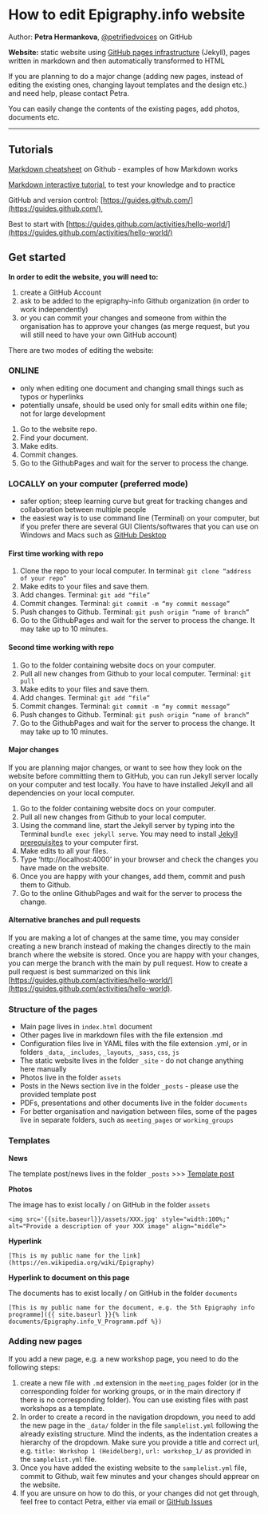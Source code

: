 # How to edit Epigraphy.info website
Author: **Petra Hermankova**, [@petrifiedvoices](https://github.com/petrifiedvoices) on GitHub

**Website:** static website using [GitHub pages infrastructure](https://guides.github.com/features/pages/) (Jekyll), pages written in markdown and then automatically transformed to HTML

If you are planning to do a major change (adding new pages, instead of editing the existing ones, changing layout templates and the design etc.) and need help, please contact Petra.

You can easily change the contents of the existing pages, add photos, documents etc.

---

## Tutorials
[Markdown cheatsheet](https://github.com/adam-p/markdown-here/wiki/Markdown-Cheatsheet) on Github - examples of how Markdown works

[Markdown interactive tutorial](https://github.com/adam-p/markdown-here/wiki/Markdown-Cheatsheet), to test your knowledge and to practice

GitHub and version control: [https://guides.github.com/](https://guides.github.com/), 

Best to start with [https://guides.github.com/activities/hello-world/](https://guides.github.com/activities/hello-world/)

## Get started

**In order to edit the website, you will need to:**
1. create a GitHub Account
1. ask to be added to the epigraphy-info Github organization (in order to work independently)
1. or you can commit your changes and someone from within the organisation has to approve your changes (as merge request, but you will still need to have your own GitHub account)


There are two modes of editing the website:

### ONLINE 

- only when editing one document and changing small things such as typos or hyperlinks
- potentially unsafe, should be used only for small edits within one file; not for large development

1. Go to the website repo.
1. Find your document.
1. Make edits.
1. Commit changes.
1. Go to the GithubPages and wait for the server to process the change.

### LOCALLY on your computer (preferred mode)

- safer option; steep learning curve but great for tracking changes and collaboration between multiple people
- the easiest way is to use command line (Terminal) on your computer, but if you prefer there are several GUI Clients/softwares that you can use on Windows and Macs such as [GitHub Desktop](https://desktop.github.com/)
	
#### First time working with repo

1. Clone the repo to your local computer. In terminal: `git clone “address of your repo” `
1. Make edits to your files and save them.
1. Add changes. Terminal: `git add “file” `
1. Commit changes. Terminal: `git commit -m “my commit message” `
1. Push changes to Github. Terminal: `git push origin “name of branch” `
1. Go to the GithubPages and wait for the server to process the change. It may take up to 10 minutes.

#### Second time working with repo

1. Go to the folder containing website docs on your computer.
1. Pull all new changes from Github to your local computer. Terminal: `git pull ` 
1. Make edits to your files and save them.
1. Add changes. Terminal: `git add “file” `
1. Commit changes. Terminal: `git commit -m “my commit message” `
1. Push changes to Github. Terminal: `git push origin “name of branch” `
1. Go to the GithubPages and wait for the server to process the change. It may take up to 10 minutes.

#### Major changes

If you are planning major changes, or want to see how they look on the website before committing them to GitHub, you can run Jekyll server locally on your computer and test locally. You have to have installed Jekyll and all dependencies on your local computer.

1. Go to the folder containing website docs on your computer.
1. Pull all new changes from Github to your local computer.
1. Using the command line, start the Jekyll server by typing into the Terminal `bundle exec jekyll serve`. You may need to install [Jekyll prerequisites](https://jekyllrb.com/docs/) to your computer first.
1. Make edits to all your files.
1. Type ‘http://localhost:4000’ in your browser and check the changes you have made on the website. 
1. Once you are happy with your changes, add them, commit and push them to Github.
1. Go to the online GithubPages and wait for the server to process the change.

#### Alternative branches and pull requests

If you are making a lot of changes at the same time, you may consider creating a new branch instead of making the changes directly to the main branch where the website is stored. Once you are happy with your changes, you can merge the branch with the main by pull request. How to create a pull request is best summarized on this link [https://guides.github.com/activities/hello-world/](https://guides.github.com/activities/hello-world).


### Structure of the pages

* Main page lives in `index.html` document
* Other pages live in markdown files with the file extension .md
* Configuration files live in YAML files with the file extension .yml, or in folders `_data`, `_includes`, `_layouts`, `_sass`, `css`, `js`
* The static website lives in the folder `_site` - do not change anything here manually
* Photos live in the folder `assets`
* Posts in the News section live in the folder `_posts` - please use the provided template post
* PDFs, presentations and other documents live in the folder `documents`
* For better organisation and navigation between files, some of the pages live in separate folders, such as `meeting_pages` or `working_groups`

### Templates

**News**

The template post/news lives in the folder `_posts` >>> [Template post](../_posts/2021-01-01-Template_post.markdown)

**Photos**

The image has to exist locally / on GitHub in the folder `assets`

```photos
<img src='{{site.baseurl}}/assets/XXX.jpg' style="width:100%;" alt="Provide a description of your XXX image" align="middle">
```

**Hyperlink**
```
[This is my public name for the link](https://en.wikipedia.org/wiki/Epigraphy)
```

**Hyperlink to document on this page**

The documents has to exist locally / on GitHub in the folder `documents`

```
[This is my public name for the document, e.g. the 5th Epigraphy info programme]({{ site.baseurl }}{% link documents/Epigraphy.info_V_Programm.pdf %})
```

### Adding new pages

If you add a new page, e.g. a new workshop page, you need to do the following steps:
1. create a new file with `.md` extension in the `meeting_pages` folder (or in the corresponding folder for working groups, or in the main directory if there is no corresponding folder). You can use existing files with past workshops as a template.
2. In order to create a record in the navigation dropdown, you need to add the new page in the `_data/` folder in the file `samplelist.yml` following the already existing structure. Mind the indents, as the indentation creates a hierarchy of the dropdown. Make sure you provide a title and correct url, e.g. `title: Workshop 1 (Heidelberg)`, `url: workshop_1/` as provided in the `samplelist.yml` file.
3. Once you have added the existing website to the `samplelist.yml` file, commit to Github, wait few minutes and your changes should apprear on the website.
4. If you are unsure on how to do this, or your changes did not get through, feel free to contact Petra, either via email or [GitHub Issues](https://github.com/epigraphy-info/epigraphy-info/issues)
